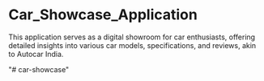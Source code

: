 # Car_Showcase_Application
This application serves as a digital showroom for car enthusiasts, offering detailed insights into various car models, specifications, and reviews, akin to Autocar India.

"# car-showcase" 
